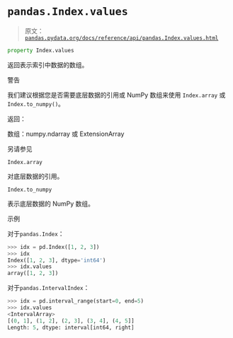 # `pandas.Index.values`

> 原文：[`pandas.pydata.org/docs/reference/api/pandas.Index.values.html`](https://pandas.pydata.org/docs/reference/api/pandas.Index.values.html)

```py
property Index.values
```

返回表示索引中数据的数组。

警告

我们建议根据您是否需要底层数据的引用或 NumPy 数组来使用 `Index.array` 或 `Index.to_numpy()`。

返回：

数组：numpy.ndarray 或 ExtensionArray

另请参见

`Index.array`

对底层数据的引用。

`Index.to_numpy`

表示底层数据的 NumPy 数组。

示例

对于`pandas.Index`：

```py
>>> idx = pd.Index([1, 2, 3])
>>> idx
Index([1, 2, 3], dtype='int64')
>>> idx.values
array([1, 2, 3]) 
```

对于`pandas.IntervalIndex`：

```py
>>> idx = pd.interval_range(start=0, end=5)
>>> idx.values
<IntervalArray>
[(0, 1], (1, 2], (2, 3], (3, 4], (4, 5]]
Length: 5, dtype: interval[int64, right] 
```
